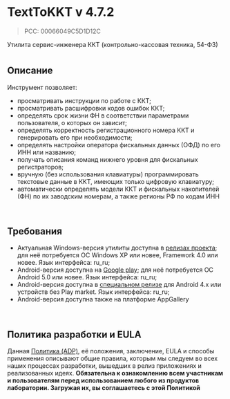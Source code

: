 # TextToKKT v 4.7.2
> PCC: 00066049C5D1D12C


Утилита сервис-инженера ККТ (контрольно-кассовая техника, 54-ФЗ)


#

## Описание

Инструмент позволяет:
- просматривать инструкции по работе с ККТ;
- просматривать расшифровки кодов ошибок ККТ;
- определять срок жизни ФН в соответствии параметрами пользователя, о которых он зависит;
- определять корректность регистрационного номера ККТ и генерировать его при необходимости;
- определять настройки оператора фискальных данных (ОФД) по его ИНН или названию;
- получать описания команд нижнего уровня для фискальных регистраторов;
- вручную (без использования клавиатуры) программировать текстовые данные в ККТ, имеющих только цифровую клавиатуру;
- автоматически определять модели ККТ и фискальных накопителей (ФН) по их заводским номерам, а также регионы РФ по кодам ИНН

&nbsp;



## Требования

- Актуальная Windows-версия утилиты доступна в [релизах проекта](https://github.com/adslbarxatov/TextToKKT/releases);
для неё потребуется ОС Windows XP или новее, Framework 4.0 или новее. Язык интерфейса: ru_ru;
- Android-версия доступна на [Google play](https://play.google.com/store/apps/details?id=com.RD_AAOW.TextToKKT);
для неё потребуется ОС Android 5.0 или новее. Язык интерфейса: ru_ru;
- Android-версия доступна в [специальном релизе](https://github.com/adslbarxatov/TextToKKT/releases/tag/v4.7) для Android 4.x
или устройств без Play market. Язык интерфейса: ru_ru;
- Android-версия доступна также на платформе AppGallery

&nbsp;



## Политика разработки и EULA

Данная [Политика (ADP)](https://vk.com/@rd_aaow_fdl-adp), её положения, заключение, EULA и способы применения
описывают общие правила, которым мы следуем во всех наших процессах разработки, вышедших в релиз приложениях
и реализованных идеях.
**Обязательна к ознакомлению всем участникам и пользователям перед использованием любого из продуктов лаборатории.
Загружая их, вы соглашаетесь с этой Политикой**
